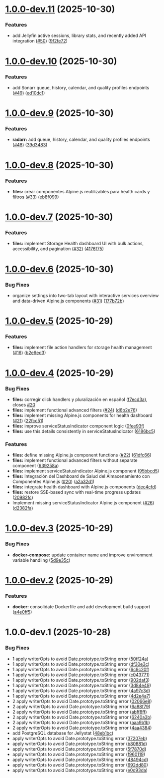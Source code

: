 # [1.0.0-dev.11](https://github.com/carcheky/keepercheky/compare/v1.0.0-dev.10...v1.0.0-dev.11) (2025-10-30)


### Features

* add Jellyfin active sessions, library stats, and recently added API integration ([#50](https://github.com/carcheky/keepercheky/issues/50)) ([9f2fe72](https://github.com/carcheky/keepercheky/commit/9f2fe724e45f67a02eadc7985d36b9b33f4fe164))

# [1.0.0-dev.10](https://github.com/carcheky/keepercheky/compare/v1.0.0-dev.9...v1.0.0-dev.10) (2025-10-30)


### Features

* add Sonarr queue, history, calendar, and quality profiles endpoints ([#49](https://github.com/carcheky/keepercheky/issues/49)) ([ed10dc1](https://github.com/carcheky/keepercheky/commit/ed10dc12bbe923b285b9f19449762c96b337300a))

# [1.0.0-dev.9](https://github.com/carcheky/keepercheky/compare/v1.0.0-dev.8...v1.0.0-dev.9) (2025-10-30)


### Features

* **radarr:** add queue, history, calendar, and quality profiles endpoints ([#48](https://github.com/carcheky/keepercheky/issues/48)) ([39d3483](https://github.com/carcheky/keepercheky/commit/39d34836464d6c290a001a320005af0bc92143cd))

# [1.0.0-dev.8](https://github.com/carcheky/keepercheky/compare/v1.0.0-dev.7...v1.0.0-dev.8) (2025-10-30)


### Features

* **files:** crear componentes Alpine.js reutilizables para health cards y filtros ([#33](https://github.com/carcheky/keepercheky/issues/33)) ([eb8f099](https://github.com/carcheky/keepercheky/commit/eb8f099bc25d194e5988c54df32c4a8a4ad6de03))

# [1.0.0-dev.7](https://github.com/carcheky/keepercheky/compare/v1.0.0-dev.6...v1.0.0-dev.7) (2025-10-30)


### Features

* **files:** implement Storage Health dashboard UI with bulk actions, accessibility, and pagination ([#32](https://github.com/carcheky/keepercheky/issues/32)) ([4176f75](https://github.com/carcheky/keepercheky/commit/4176f75a45de92409893d9c3f2367801205108b0))

# [1.0.0-dev.6](https://github.com/carcheky/keepercheky/compare/v1.0.0-dev.5...v1.0.0-dev.6) (2025-10-30)


### Bug Fixes

* organize settings into two-tab layout with interactive services overview and data-driven Alpine.js components ([#31](https://github.com/carcheky/keepercheky/issues/31)) ([177b72b](https://github.com/carcheky/keepercheky/commit/177b72b9a39eab6dd159b56bff25183066eec2af))

# [1.0.0-dev.5](https://github.com/carcheky/keepercheky/compare/v1.0.0-dev.4...v1.0.0-dev.5) (2025-10-29)


### Features

* **files:** implement file action handlers for storage health management ([#16](https://github.com/carcheky/keepercheky/issues/16)) ([b2e6ed3](https://github.com/carcheky/keepercheky/commit/b2e6ed330c91f651b9ef442fb363b2111ae31c36))

# [1.0.0-dev.4](https://github.com/carcheky/keepercheky/compare/v1.0.0-dev.3...v1.0.0-dev.4) (2025-10-29)


### Bug Fixes

* **files:** corregir click handlers y pluralización en español ([f7ecd3a](https://github.com/carcheky/keepercheky/commit/f7ecd3aa11cdf5883c2a464844650ee063ae5874)), closes [#20](https://github.com/carcheky/keepercheky/issues/20)
* **files:** implement functional advanced filters ([#24](https://github.com/carcheky/keepercheky/issues/24)) ([d6b2e76](https://github.com/carcheky/keepercheky/commit/d6b2e768e98167f27623242dd7a80))
* **files:** implement missing Alpine.js components for health dashboard ([#21](https://github.com/carcheky/keepercheky/issues/21)) ([22fcc51](https://github.com/carcheky/keepercheky/commit/22fcc51))
* **files:** improve serviceStatusIndicator component logic ([0fee93f](https://github.com/carcheky/keepercheky/commit/0fee93f088f1f7c3e8ec54d75c9496cdb427bcc0))
* **files:** use this.details consistently in serviceStatusIndicator ([6186bc5](https://github.com/carcheky/keepercheky/commit/6186bc50b4265b777bea6a4efd16eb08a4920e2d))


### Features

* **files:** define missing Alpine.js component functions ([#22](https://github.com/carcheky/keepercheky/issues/22)) ([61dfc66](https://github.com/carcheky/keepercheky/commit/61dfc669b723594549633114f542db34563e893d))
* **files:** implement functional advanced filters without separate component ([639258a](https://github.com/carcheky/keepercheky/commit/639258a1373bbac80b8dc147ec47f7c482bd9d27))
* **files:** implement serviceStatusIndicator Alpine.js component ([95bbcd5](https://github.com/carcheky/keepercheky/commit/95bbcd58aa278fa20f2069040c6a7ff6176f270b))
* **files:** Integración del Dashboard de Salud del Almacenamiento con Componentes Alpine.js ([#20](https://github.com/carcheky/keepercheky/issues/20)) ([a2a32d1](https://github.com/carcheky/keepercheky/commit/a2a32d1c1a2eb7d90d9ad9c0c049fc5d81d31988))
* **files:** integrate health dashboard with Alpine.js components ([dec4cfd](https://github.com/carcheky/keepercheky/commit/dec4cfd66236cc76fba48abb11a188f03ff397d0))
* **files:** restore SSE-based sync with real-time progress updates ([20982fc](https://github.com/carcheky/keepercheky/commit/20982fc30042c88ff71a8809fa51ec21935eb09e))
* Implement missing serviceStatusIndicator Alpine.js component ([#26](https://github.com/carcheky/keepercheky/issues/26)) ([d2382fa](https://github.com/carcheky/keepercheky/commit/d2382fad6344e16d1c7132d8958bef000fa36f33))


# [1.0.0-dev.3](https://github.com/carcheky/keepercheky/compare/v1.0.0-dev.2...v1.0.0-dev.3) (2025-10-29)


### Bug Fixes

* **docker-compose:** update container name and improve environment variable handling ([5d9e35c](https://github.com/carcheky/keepercheky/commit/5d9e35c378a7d6516c8c63c26a319af1c093e03a))

# [1.0.0-dev.2](https://github.com/carcheky/keepercheky/compare/v1.0.0-dev.1...v1.0.0-dev.2) (2025-10-29)


### Features

* **docker:** consolidate Dockerfile and add development build support ([a4e0ff5](https://github.com/carcheky/keepercheky/commit/a4e0ff50f8b0864c1efac74c3c6043ed3312ce40))

# 1.0.0-dev.1 (2025-10-28)


### Bug Fixes

* 1 apply writerOpts to avoid Date.prototype.toString error ([50ff24a](https://github.com/carcheky/keepercheky/commit/50ff24acf0a26f68d58beeaa3c7656246ee6f4b0))
* 1 apply writerOpts to avoid Date.prototype.toString error ([df30e3c](https://github.com/carcheky/keepercheky/commit/df30e3c3e91bd94a7141cd9bd365f17e78888fdc))
* 1 apply writerOpts to avoid Date.prototype.toString error ([6c9c20f](https://github.com/carcheky/keepercheky/commit/6c9c20fa2b77f803c2813e30af2d475c4314f80b))
* 1 apply writerOpts to avoid Date.prototype.toString error ([c043771](https://github.com/carcheky/keepercheky/commit/c04377112f6a8dccb313cf1e62eca38bbdb80353))
* 1 apply writerOpts to avoid Date.prototype.toString error ([902daf3](https://github.com/carcheky/keepercheky/commit/902daf3b678242754855a8003c8cad15bc415ad6))
* 1 apply writerOpts to avoid Date.prototype.toString error ([3d84e49](https://github.com/carcheky/keepercheky/commit/3d84e49f0b1da0e6720baa229a9fef0a386ca239))
* 1 apply writerOpts to avoid Date.prototype.toString error ([4a97c3d](https://github.com/carcheky/keepercheky/commit/4a97c3d071cabbb368f6a3ee25f698c5e7194f80b))
* 1 apply writerOpts to avoid Date.prototype.toString error ([4d2e4a7](https://github.com/carcheky/keepercheky/commit/4d2e4a7a5d7b757d741d55d8c9eb81540edf2c37))
* 2 apply writerOpts to avoid Date.prototype.toString error ([02066e8](https://github.com/carcheky/keepercheky/commit/02066e83c3bbd2821b3afbb9b7540a10f33171e6))
* 2 apply writerOpts to avoid Date.prototype.toString error ([6a88f79](https://github.com/carcheky/keepercheky/commit/6a88f799fbcf7a157923cb76ce8606c1992097ed))
* 2 apply writerOpts to avoid Date.prototype.toString error ([abff8ff](https://github.com/carcheky/keepercheky/commit/abff8ff620ba06040b104ab07ed9f287fe8e53bd))
* 2 apply writerOpts to avoid Date.prototype.toString error ([6240a3b](https://github.com/carcheky/keepercheky/commit/6240a3b549149d079f41d248ccf9abb09f9ba46c))
* 2 apply writerOpts to avoid Date.prototype.toString error ([aaa9b1b](https://github.com/carcheky/keepercheky/commit/aaa9b1b671119b6b7af58bf0729551cef6999b77))
* 2 apply writerOpts to avoid Date.prototype.toString error ([4aa4384](https://github.com/carcheky/keepercheky/commit/4aa4384bf0bd7ba2582eedc3efd5a2517d40355c))
* add PostgreSQL database for Jellystat ([48eb1bc](https://github.com/carcheky/keepercheky/commit/48eb1bc76c1dca890174502bdb3914e4289db99b))
* apply writerOpts to avoid Date.prototype.toString error ([37207eb](https://github.com/carcheky/keepercheky/commit/37207eb28df595e7d698b8834b7992a6f4c0a113))
* apply writerOpts to avoid Date.prototype.toString error ([b80881d](https://github.com/carcheky/keepercheky/commit/b80881c745c9c46a38c5c9805b9069e4e179a16c))
* apply writerOpts to avoid Date.prototype.toString error ([5f7870d](https://github.com/carcheky/keepercheky/commit/5f7870d1b5496b8fc3f12be5233c82a5aef776b5))
* apply writerOpts to avoid Date.prototype.toString error ([f960119](https://github.com/carcheky/keepercheky/commit/f960119fd8ef3ca70bcb82381f01f5b7eff1cd6d))
* apply writerOpts to avoid Date.prototype.toString error ([48494cd](https://github.com/carcheky/keepercheky/commit/48494cd1e481af70ddc11687274915246a7907c))
* apply writerOpts to avoid Date.prototype.toString error ([692dd80](https://github.com/carcheky/keepercheky/commit/692dd804e6bba25039cbccce4f1f252d539c114e))
* apply writerOpts to avoid Date.prototype.toString error ([e0d93da](https://github.com/carcheky/keepercheky/commit/e0d93da5a1e1e8d05f0e56a66a5b74f2d9e18f01))
